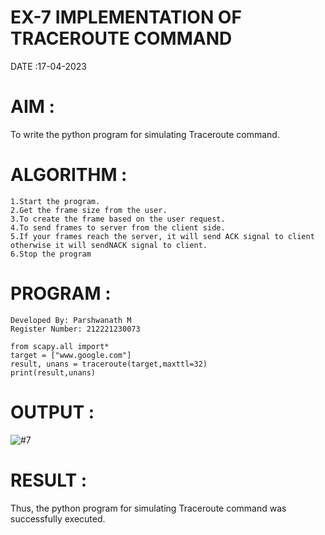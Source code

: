# EX-7 IMPLEMENTATION OF TRACEROUTE COMMAND

DATE :17-04-2023

# AIM :
To write the python program for simulating Traceroute command.

# ALGORITHM :
```
1.Start the program.
2.Get the frame size from the user.
3.To create the frame based on the user request.
4.To send frames to server from the client side.
5.If your frames reach the server, it will send ACK signal to client otherwise it will sendNACK signal to client.
6.Stop the program
```
# PROGRAM :
```
Developed By: Parshwanath M
Register Number: 212221230073
```
```
from scapy.all import*
target = ["www.google.com"]
result, unans = traceroute(target,maxttl=32)
print(result,unans)
```
# OUTPUT :
![#7](https://github.com/parsh2004/EX-7/assets/95388047/4f2ef610-2f11-4ee6-95d7-aa4d65f087fe)

# RESULT :
Thus, the python program for simulating Traceroute command was successfully executed.
